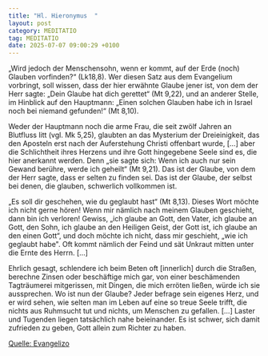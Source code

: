 ```yaml
---
title: "Hl. Hieronymus  "
layout: post
category: MEDITATIO
tag: MEDITATIO
date: 2025-07-07 09:00:29 +0100
---
```

„Wird jedoch der Menschensohn, wenn er kommt, auf der Erde (noch) Glauben vorfinden?“ (Lk18,8). Wer diesen Satz aus dem Evangelium vorbringt, soll wissen, dass der hier erwähnte Glaube jener ist, von dem der Herr sagte: „Dein Glaube hat dich gerettet“ (Mt 9,22), und an anderer Stelle, im Hinblick auf den Hauptmann: „Einen solchen Glauben habe ich in Israel noch bei niemand gefunden!“ (Mt 8,10).<!--more-->
 
Weder der Hauptmann noch die arme Frau, die seit zwölf Jahren an Blutfluss litt (vgl. Mk 5,25), glaubten an das Mysterium der Dreieinigkeit, das den Aposteln erst nach der Auferstehung Christi offenbart wurde, […] aber die Schlichtheit ihres Herzens und ihre Gott hingegebene Seele sind es, die hier anerkannt werden. Denn „sie sagte sich: Wenn ich auch nur sein Gewand berühre, werde ich geheilt“ (Mt 9,21). Das ist der Glaube, von dem der Herr sagte, dass er selten zu finden sei. Das ist der Glaube, der selbst bei denen, die glauben, schwerlich vollkommen ist.
 
„Es soll dir geschehen, wie du geglaubt hast“ (Mt 8,13). Dieses Wort möchte ich nicht gerne hören! Wenn mir nämlich nach meinem Glauben geschieht, dann bin ich verloren! Gewiss, „ich glaube an Gott, den Vater, ich glaube an Gott, den Sohn, ich glaube an den Heiligen Geist, der Gott ist, ich glaube an den einen Gott“, und doch möchte ich nicht, dass mir geschieht, „wie ich geglaubt habe". Oft kommt nämlich der Feind und sät Unkraut mitten unter die Ernte des Herrn. […]
 
Ehrlich gesagt, schlendere ich beim Beten oft [innerlich] durch die Straßen, berechne Zinsen oder beschäftige mich gar, von einer beschämenden Tagträumerei mitgerissen, mit Dingen, die mich erröten ließen, würde ich sie aussprechen. Wo ist nun der Glaube? Jeder befrage sein eigenes Herz, und er wird sehen, wie selten man im Leben auf eine so treue Seele trifft, die nichts aus Ruhmsucht tut und nichts, um Menschen zu gefallen. […] Laster und Tugenden liegen tatsächlich nahe beieinander. Es ist schwer, sich damit zufrieden zu geben, Gott allein zum Richter zu haben.  


[Quelle: Evangelizo](https://evangeliumtagfuertag.org/DE/gospel)